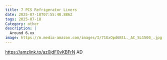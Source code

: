 ```yaml
---
title: 7 PCS Refrigerator Liners
date: 2025-07-18T07:55:40.886Z
tags: 2025-07-18
Category: other
description: |
  Around 6.xx
image: https://m.media-amazon.com/images/I/71UxOpd6BtL._AC_SL1500_.jpg
---
```

https://amzlink.to/az0jdF0vKBFrN
AD